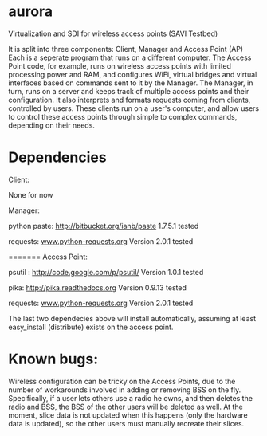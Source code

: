 aurora
======

Virtualization and SDI for wireless access points (SAVI Testbed)

It is split into three components: Client, Manager and Access Point (AP)
Each is a seperate program that runs on a different computer. The Access Point
code, for example, runs on wireless access points with limited processing
power and RAM, and configures WiFi, virtual bridges and virtual
interfaces based on commands sent to it by the Manager.  The Manager,
in turn, runs on a server and keeps track of multiple access points and their
configuration.  It also interprets and formats requests coming from clients,
controlled by users.  These clients run on a user's computer, and allow
users to control these access points through simple to complex commands,
depending on their needs.


Dependencies
===

Client: 

None for now

Manager:

python paste: http://bitbucket.org/ianb/paste
1.7.5.1 tested

requests: www.python-requests.org
Version 2.0.1 tested

=======
Access Point:

psutil : http://code.google.com/p/psutil/
Version 1.0.1 tested

pika: http://pika.readthedocs.org
Version 0.9.13 tested

requests: www.python-requests.org
Version 2.0.1 tested

The last two dependecies above will install automatically, assuming at least 
easy_install (distribute) exists on the access point.

Known bugs:
=======
Wireless configuration can be tricky on the Access Points, due to the
number of workarounds involved in adding or removing BSS on the fly.  Specifically,
if a user lets others use a radio he owns, and then deletes the radio and BSS,
the BSS of the other users will be deleted as well.  At the moment, slice data
is not updated when this happens (only the hardware data is updated), 
so the other users must manually recreate their slices.
